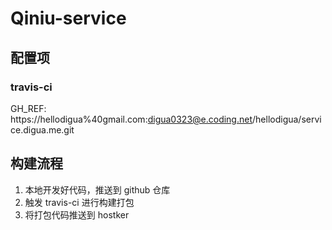 # Qiniu-service

## 配置项

### travis-ci

GH_REF: https://hellodigua%40gmail.com:digua0323@e.coding.net/hellodigua/service.digua.me.git

## 构建流程

1. 本地开发好代码，推送到 github 仓库
2. 触发 travis-ci 进行构建打包
3. 将打包代码推送到 hostker
